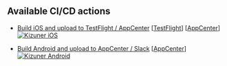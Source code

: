 ## Available CI/CD actions

- [Build iOS and upload to TestFlight / AppCenter](https://github.com/quocs-studio/kizuner-ci/actions/workflows/kizuner-ios.yml) [[TestFlight](https://appstoreconnect.apple.com/apps/1524617131/testflight/ios)] [[AppCenter](https://appcenter.ms/orgs/InApps/apps/Kizuner-iOS/distribute/releases)] [![Kizuner iOS](https://github.com/quocs-studio/kizuner-ci/actions/workflows/kizuner-ios.yml/badge.svg)](https://github.com/quocs-studio/kizuner-ci/actions/workflows/kizuner-ios.yml)

- [Build Android and upload to AppCenter / Slack](https://github.com/quocs-studio/kizuner-ci/actions/workflows/kizuner-android.yml) [[AppCenter](https://appcenter.ms/orgs/InApps/apps/Kizuner-Android/distribute/releases)] [![Kizuner Android](https://github.com/quocs-studio/kizuner-ci/actions/workflows/kizuner-android.yml/badge.svg)](https://github.com/quocs-studio/kizuner-ci/actions/workflows/kizuner-android.yml)
